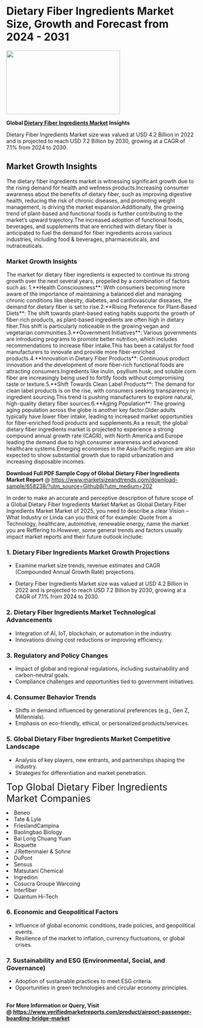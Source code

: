 <H1>Dietary Fiber Ingredients Market Size, Growth and Forecast from 2024 - 2031</H1><img class="aligncenter size-medium wp-image-584254" src="https://thirdeyenews.in/wp-content/uploads/2024/09/Global-Market-Research-300x168.jpeg" alt="" width="300" height="168" /><p><strong>Global&nbsp;<a href="https://www.marketsizeandtrends.com/download-sample/658238/?utm_source=Github8j?utm_medium=202">Dietary Fiber Ingredients Market</a> Insights</strong></p><p>Dietary Fiber Ingredients Market size was valued at USD 4.2 Billion in 2022 and is projected to reach USD 7.2 Billion by 2030, growing at a CAGR of 7.1% from 2024 to 2030.</p><p><h2>Market Growth Insights</h2> The dietary fiber ingredients market is witnessing significant growth due to the rising demand for health and wellness products.Increasing consumer awareness about the benefits of dietary fiber, such as improving digestive health, reducing the risk of chronic diseases, and promoting weight management, is driving the market expansion.Additionally, the growing trend of plant-based and functional foods is further contributing to the market’s upward trajectory.The increased adoption of functional foods, beverages, and supplements that are enriched with dietary fiber is anticipated to fuel the demand for fiber ingredients across various industries, including food & beverages, pharmaceuticals, and nutraceuticals. <h3>Market Growth Insights</h3> The market for dietary fiber ingredients is expected to continue its strong growth over the next several years, propelled by a combination of factors such as: 1.**Health Consciousness**: With consumers becoming more aware of the importance of maintaining a balanced diet and managing chronic conditions like obesity, diabetes, and cardiovascular diseases, the demand for dietary fiber is set to rise.2.**Rising Preference for Plant-Based Diets**: The shift towards plant-based eating habits supports the growth of fiber-rich products, as plant-based ingredients are often high in dietary fiber.This shift is particularly noticeable in the growing vegan and vegetarian communities.3.**Government Initiatives**: Various governments are introducing programs to promote better nutrition, which includes recommendations to increase fiber intake.This has been a catalyst for food manufacturers to innovate and provide more fiber-enriched products.4.**Innovation in Dietary Fiber Products**: Continuous product innovation and the development of more fiber-rich functional foods are attracting consumers.Ingredients like inulin, psyllium husk, and soluble corn fiber are increasingly being used to fortify foods without compromising taste or texture.5.**Shift Towards Clean Label Products**: The demand for clean label products is on the rise, with consumers seeking transparency in ingredient sourcing.This trend is pushing manufacturers to explore natural, high-quality dietary fiber sources.6.**Aging Population**: The growing aging population across the globe is another key factor.Older adults typically have lower fiber intake, leading to increased market opportunities for fiber-enriched food products and supplements.As a result, the global dietary fiber ingredients market is projected to experience a strong compound annual growth rate (CAGR), with North America and Europe leading the demand due to high consumer awareness and advanced healthcare systems.Emerging economies in the Asia-Pacific region are also expected to show substantial growth due to rapid urbanization and increasing disposable incomes.</p><p><span class=""><strong>Download Full PDF Sample Copy of Global Dietary Fiber Ingredients Market Report</strong> @ <a href="https://www.marketsizeandtrends.com/download-sample/658238/?utm_source=Github8j?utm_medium=202" target="_blank">https://www.marketsizeandtrends.com/download-sample/658238/?utm_source=Github8j?utm_medium=202</a></span></p><p>In order to make an accurate and perceptive description of future scope of a Global&nbsp;Dietary Fiber Ingredients Market Market as Global&nbsp;Dietary Fiber Ingredients Market Market of 2025, you need to describe a clear Vision &ndash; What Industry or Linda can you think of for example: Quote from a Technology, healthcare, automotive, renewable energy, name the market you are Reffering to.However, some general trends and factors usually impact market reports and their future outlook include:</p><h3>1.&nbsp;<strong>Dietary Fiber Ingredients Market Growth Projections</strong></h3><ul><li>Examine market size trends, revenue estimates and CAGR (Compounded Annual Growth Rate) projections.</li><li><p>Dietary Fiber Ingredients Market size was valued at USD 4.2 Billion in 2022 and is projected to reach USD 7.2 Billion by 2030, growing at a CAGR of 7.1% from 2024 to 2030.</p></li></ul><h3>2.&nbsp;<strong>Dietary Fiber Ingredients Market Technological Advancements</strong></h3><ul><li>Integration of AI, IoT, blockchain, or automation in the industry.</li><li>Innovations driving cost reductions or improving efficiency.</li></ul><h3>3.&nbsp;<strong>Regulatory and Policy Changes</strong></h3><ul><li>Impact of global and regional regulations, including sustainability and carbon-neutral goals.</li><li>Compliance challenges and opportunities tied to government initiatives.</li></ul><h3>4.&nbsp;<strong>Consumer Behavior Trends</strong></h3><ul><li>Shifts in demand influenced by generational preferences (e.g., Gen Z, Millennials).</li><li>Emphasis on eco-friendly, ethical, or personalized products/services.</li></ul><h3>5.&nbsp;<strong>Global Dietary Fiber Ingredients Market Competitive Landscape</strong></h3><ul><li>Analysis of key players, new entrants, and partnerships shaping the industry.</li><li>Strategies for differentiation and market penetration.</li></ul><p data-pm-slice="1 1 []"><span style="color: inherit; font-family: inherit; font-size: 25px;">Top Global Dietary Fiber Ingredients Market Companies</span></p><div class="" data-test-id=""><p><li>Beneo</li><li> Tate & Lyle</li><li> FrieslandCampina</li><li> Baolingbao Biology</li><li> Bai Long Chuang Yuan</li><li> Roquette</li><li> J.Rettenmaier & Sohne</li><li> DuPont</li><li> Sensus</li><li> Matsutani Chemical</li><li> Ingredion</li><li> Cosucra Groupe Warcoing</li><li> Interfiber</li><li> Quantum Hi-Tech</li></p></div><h3>6.&nbsp;<strong>Economic and Geopolitical Factors</strong></h3><ul><li>Influence of global economic conditions, trade policies, and geopolitical events.</li><li>Resilience of the market to inflation, currency fluctuations, or global crises.</li></ul><h3>7.&nbsp;<strong>Sustainability and ESG (Environmental, Social, and Governance)</strong></h3><ul><li>Adoption of sustainable practices to meet ESG criteria.</li><li>Opportunities in green technologies and circular economy principles.</li></ul><h2><strong style="font-size: 14px;">For More Information or Query, Visit @&nbsp;</strong><a style="background-color: #ffffff; font-size: 14px;" href="https://www.marketsizeandtrends.com/report/dietary-fiber-ingredients-market/" target="_blank">https://www.verifiedmarketreports.com/product/airport-passenger-boarding-bridge-market</a></h2>